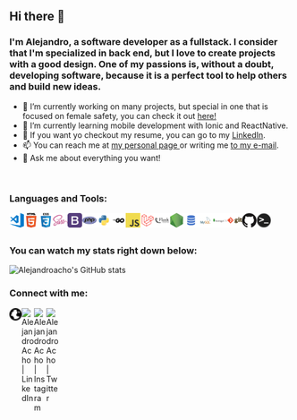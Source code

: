 ## Hi there 👋
### I'm Alejandro, a software developer as a fullstack. I consider that I'm specialized in back end, but I love to create projects with a good design. One of my passions is, without a doubt, developing software, because it is a perfect tool to help others and build new ideas.

- 🔭 I’m currently working on many projects, but special in one that is focused on female safety, you can check it out <a href="http://notalone.me"> here!</a>
- 🌱 I’m currently learning mobile development with Ionic and ReactNative.
- 📝 If you want yo checkout my resume, you can go to my <a href="https://www.linkedin.com/in/alejandro-acho/">LinkedIn</a>.
- 📫 You can reach me at <a href="http://alejandroacho.com"> my personal page </a> or writing me <a href="mailto:alejandroacho@hotmail.com">to my e-mail</a>.
- 💬 Ask me about everything you want!

<br />

### Languages and Tools:

<img align="left" alt="Visual Studio Code" width="26px" src="https://raw.githubusercontent.com/github/explore/80688e429a7d4ef2fca1e82350fe8e3517d3494d/topics/visual-studio-code/visual-studio-code.png" />
<img align="left" alt="HTML5" width="26px" src="https://raw.githubusercontent.com/github/explore/80688e429a7d4ef2fca1e82350fe8e3517d3494d/topics/html/html.png" />
<img align="left" alt="CSS3" width="26px" src="https://raw.githubusercontent.com/github/explore/80688e429a7d4ef2fca1e82350fe8e3517d3494d/topics/css/css.png" />
<img align="left" alt="Sass" width="26px" src="https://raw.githubusercontent.com/github/explore/80688e429a7d4ef2fca1e82350fe8e3517d3494d/topics/sass/sass.png" />
<img align="left" alt="Sass" width="26px" src="https://raw.githubusercontent.com/github/explore/80688e429a7d4ef2fca1e82350fe8e3517d3494d/topics/bootstrap/bootstrap.png" />
<img align="left" alt="Node.js" width="26px" src="https://raw.githubusercontent.com/github/explore/80688e429a7d4ef2fca1e82350fe8e3517d3494d/topics/php/php.png" />
<img align="left" alt="Node.js" width="26px" src="https://raw.githubusercontent.com/github/explore/80688e429a7d4ef2fca1e82350fe8e3517d3494d/topics/python/python.png" />
<img align="left" alt="Node.js" width="26px" src="https://raw.githubusercontent.com/github/explore/80688e429a7d4ef2fca1e82350fe8e3517d3494d/topics/go/go.png" />
<img align="left" alt="JavaScript" width="26px" src="https://raw.githubusercontent.com/github/explore/80688e429a7d4ef2fca1e82350fe8e3517d3494d/topics/javascript/javascript.png" />
<img align="left" alt="Node.js" width="26px" src="https://raw.githubusercontent.com/github/explore/80688e429a7d4ef2fca1e82350fe8e3517d3494d/topics/laravel/laravel.png" />
<img align="left" alt="Node.js" width="26px" src="https://raw.githubusercontent.com/github/explore/80688e429a7d4ef2fca1e82350fe8e3517d3494d/topics/flask/flask.png" />
<img align="left" alt="Node.js" width="26px" src="https://raw.githubusercontent.com/github/explore/80688e429a7d4ef2fca1e82350fe8e3517d3494d/topics/nodejs/nodejs.png" />
<img align="left" alt="SQL" width="26px" src="https://raw.githubusercontent.com/github/explore/80688e429a7d4ef2fca1e82350fe8e3517d3494d/topics/sql/sql.png" />
<img align="left" alt="MySQL" width="26px" src="https://raw.githubusercontent.com/github/explore/80688e429a7d4ef2fca1e82350fe8e3517d3494d/topics/mysql/mysql.png" />
<img align="left" alt="MongoDB" width="26px" src="https://raw.githubusercontent.com/github/explore/80688e429a7d4ef2fca1e82350fe8e3517d3494d/topics/mongodb/mongodb.png" />
<img align="left" alt="Git" width="26px" src="https://raw.githubusercontent.com/github/explore/80688e429a7d4ef2fca1e82350fe8e3517d3494d/topics/git/git.png" />
<img align="left" alt="GitHub" width="26px" src="https://raw.githubusercontent.com/github/explore/78df643247d429f6cc873026c0622819ad797942/topics/github/github.png" />
<img align="left" alt="Terminal" width="26px" src="https://raw.githubusercontent.com/github/explore/80688e429a7d4ef2fca1e82350fe8e3517d3494d/topics/terminal/terminal.png" />

<br />
<br />

### You can watch my stats right down below:

![Alejandroacho's GitHub stats](https://github-readme-stats.vercel.app/api?username=Alejandroacho)

### Connect with me:

[<img align="left" alt="alejandroacho.com" width="22px" src="https://raw.githubusercontent.com/iconic/open-iconic/master/svg/globe.svg" />][website]
[<img align="left" alt="Alejandro Acho | LinkedIn" width="22px" src="https://cdn.jsdelivr.net/npm/simple-icons@v3/icons/linkedin.svg" />][linkedin]
[<img align="left" alt="Alejandro Acho | Instagram" width="22px" src="https://cdn.jsdelivr.net/npm/simple-icons@v3/icons/instagram.svg" />][instagram]
[<img align="left" alt="Alejandro Acho | Twitter" width="22px" src="https://cdn.jsdelivr.net/npm/simple-icons@v3/icons/twitter.svg" />][twitter]

[website]: https://alejandroacho.com
[twitter]: https://twitter.com/alejoacho
[instagram]: https://instagram.com/alejandroacho
[linkedin]: https://linkedin.com/in/alejandro-acho
